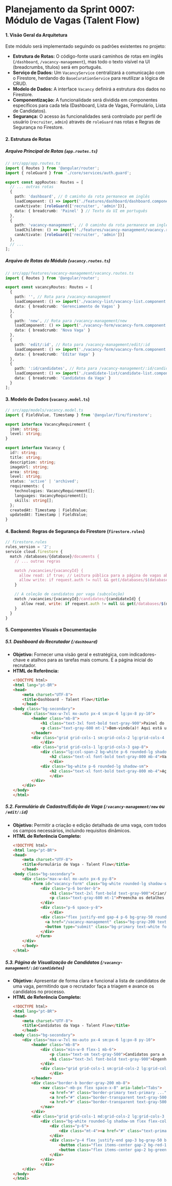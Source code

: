 # **Planejamento da Sprint 0007: Módulo de Vagas (Talent Flow)**

#### **1. Visão Geral da Arquitetura**

Este módulo será implementado seguindo os padrões existentes no projeto:

* **Estrutura de Rotas:** O código-fonte usará caminhos de rotas em inglês (`/dashboard`, `/vacancy-management`), mas todo o texto visível na UI (breadcrumbs, títulos) será em português.
* **Serviço de Dados:** Um `VacancyService` centralizará a comunicação com o Firestore, herdando do `BaseCurationService` para reutilizar a lógica de CRUD.
* **Modelo de Dados:** A interface `Vacancy` definirá a estrutura dos dados no Firestore.
* **Componentização:** A funcionalidade será dividida em componentes específicos para cada tela (Dashboard, Lista de Vagas, Formulário, Lista de Candidatos).
* **Segurança:** O acesso às funcionalidades será controlado por perfil de usuário (`recruiter`, `admin`) através de `roleGuard` nas rotas e Regras de Segurança no Firestore.

#### **2. Estrutura de Rotas**

##### **Arquivo Principal de Rotas (`app.routes.ts`)**

```typescript
// src/app/app.routes.ts
import { Routes } from '@angular/router';
import { roleGuard } from './core/services/auth.guard';

export const appRoutes: Routes = [
  // ... outras rotas
  {
    path: 'dashboard', // O caminho da rota permanece em inglês
    loadComponent: () => import('./features/dashboard/dashboard.component').then(c => c.DashboardComponent),
    canActivate: [roleGuard(['recruiter', 'admin'])],
    data: { breadcrumb: 'Painel' } // Texto da UI em português
  },
  {
    path: 'vacancy-management', // O caminho da rota permanece em inglês
    loadChildren: () => import('./features/vacancy-management/vacancy.routes').then(m => m.vacancyRoutes),
    canActivate: [roleGuard(['recruiter', 'admin'])]
  },
  // ...
];
```

##### **Arquivo de Rotas do Módulo (`vacancy.routes.ts`)**

```typescript
// src/app/features/vacancy-management/vacancy.routes.ts
import { Routes } from '@angular/router';

export const vacancyRoutes: Routes = [
  {
    path: '', // Rota para /vacancy-management
    loadComponent: () => import('./vacancy-list/vacancy-list.component').then(c => c.VacancyListComponent),
    data: { breadcrumb: 'Gerenciamento de Vagas' }
  },
  {
    path: 'new', // Rota para /vacancy-management/new
    loadComponent: () => import('./vacancy-form/vacancy-form.component').then(c => c.VacancyFormComponent),
    data: { breadcrumb: 'Nova Vaga' }
  },
  {
    path: 'edit/:id', // Rota para /vacancy-management/edit/:id
    loadComponent: () => import('./vacancy-form/vacancy-form.component').then(c => c.VacancyFormComponent),
    data: { breadcrumb: 'Editar Vaga' }
  },
  {
    path: ':id/candidates', // Rota para /vacancy-management/:id/candidates
    loadComponent: () => import('./candidate-list/candidate-list.component').then(c => c.CandidateListComponent),
    data: { breadcrumb: 'Candidatos da Vaga' }
  }
];
```

#### **3. Modelo de Dados (`vacancy.model.ts`)**

```typescript
// src/app/models/vacancy.model.ts
import { FieldValue, Timestamp } from '@angular/fire/firestore';

export interface VacancyRequirement {
  item: string;
  level: string;
}

export interface Vacancy {
  id?: string;
  title: string;
  description: string;
  imageUrl: string;
  area: string;
  level: string;
  status: 'active' | 'archived';
  requirements: {
    technologies: VacancyRequirement[];
    languages: VacancyRequirement[];
    skills: string[];
  };
  createdAt: Timestamp | FieldValue;
  updatedAt: Timestamp | FieldValue;
}
```

#### **4. Backend: Regras de Segurança do Firestore (`firestore.rules`)**

```js
// firestore.rules
rules_version = '2';
service cloud.firestore {
  match /databases/{database}/documents {
    // ... outras regras

    match /vacancies/{vacancyId} {
      allow read: if true; // Leitura pública para a página de vagas abertas
      allow write: if request.auth != null && get(/databases/$(database)/documents/users/$(request.auth.uid)).data.role in ['recruiter', 'admin'];
    }

    // A coleção de candidatos por vaga (subcoleção)
    match /vacancies/{vacancyId}/candidates/{candidateId} {
       allow read, write: if request.auth != null && get(/databases/$(database)/documents/users/$(request.auth.uid)).data.role in ['recruiter', 'admin'];
    }
  }
}
```

#### **5. Componentes Visuais e Documentação**

##### **5.1. Dashboard do Recrutador (`/dashboard`)**

* **Objetivo:** Fornecer uma visão geral e estratégica, com indicadores-chave e atalhos para as tarefas mais comuns. É a página inicial do recrutador.
* **HTML de Referência:**
  ```html
  <!DOCTYPE html>
  <html lang="pt-BR">
  <head>
      <meta charset="UTF-8">
      <title>Dashboard - Talent Flow</title>
      </head>
  <body class="bg-secondary">
      <div class="max-w-7xl mx-auto px-4 sm:px-6 lg:px-8 py-10">
          <header class="mb-8">
              <h1 class="text-3xl font-bold text-gray-900">Painel do Recrutador</h1>
              <p class="text-gray-600 mt-1">Bem-vindo(a)! Aqui está um resumo das suas atividades.</p>
          </header>
          <div class="grid grid-cols-1 sm:grid-cols-2 lg:grid-cols-4 gap-6 mb-8">
              </div>
          <div class="grid grid-cols-1 lg:grid-cols-3 gap-8">
              <div class="lg:col-span-2 bg-white p-6 rounded-lg shadow-sm">
                  <h2 class="text-xl font-bold text-gray-800 mb-4">Vagas com Candidatos para Triagem</h2>
                  </div>
              <div class="bg-white p-6 rounded-lg shadow-sm">
                  <h2 class="text-xl font-bold text-gray-800 mb-4">Ações Rápidas</h2>
                  </div>
          </div>
      </div>
  </body>
  </html>
  ```

##### **5.2. Formulário de Cadastro/Edição de Vaga (`/vacancy-management/new` ou `/edit/:id`)**

* **Objetivo:** Permitir a criação e edição detalhada de uma vaga, com todos os campos necessários, incluindo requisitos dinâmicos.
* **HTML de Referência Completo:**
  ```html
  <!DOCTYPE html>
  <html lang="pt-BR">
  <head>
      <meta charset="UTF-8">
      <title>Formulário de Vaga - Talent Flow</title>
      </head>
  <body class="bg-secondary">
      <div class="max-w-4xl mx-auto px-6 py-8">
          <form id="vacancy-form" class="bg-white rounded-lg shadow-sm">
              <div class="p-6 border-b">
                  <h1 class="text-2xl font-bold text-gray-900">Criar/Editar Vaga</h1>
                  <p class="text-gray-600 mt-1">Preencha os detalhes para publicar uma oportunidade.</p>
              </div>
              <div class="p-6 space-y-8">
                  </div>
              <div class="flex justify-end gap-4 p-6 bg-gray-50 rounded-b-lg">
                <a href="/vacancy-management" class="bg-gray-200 text-gray-800 font-semibold px-6 py-2 rounded-lg">Cancelar</a>
                <button type="submit" class="bg-primary text-white font-semibold px-6 py-2 rounded-lg">Salvar Vaga</button>
              </div>
            </form>
      </div>
      </body>
  </html>
  ```

##### **5.3. Página de Visualização de Candidatos (`/vacancy-management/:id/candidates`)**

* **Objetivo:** Apresentar de forma clara e funcional a lista de candidatos de uma vaga, permitindo que o recrutador faça a triagem e avance os candidatos no processo.
* **HTML de Referência Completo:**
  ```html
  <!DOCTYPE html>
  <html lang="pt-BR">
  <head>
      <meta charset="UTF-8">
      <title>Candidatos da Vaga - Talent Flow</title>
      </head>
  <body class="bg-secondary">
      <div class="max-w-7xl mx-auto px-4 sm:px-6 lg:px-8 py-10">
          <header class="mb-8">
              <div class="min-w-0 flex-1 mb-6">
                  <p class="text-sm text-gray-500">Candidatos para a vaga:</p>
                  <h1 class="text-3xl font-bold text-gray-900">Engenheiro(a) de Software Backend Sênior</h1>
              </div>
              <div class="grid grid-cols-1 sm:grid-cols-2 lg:grid-cols-3 gap-6">
                  </div>
          </header>
          <div class="border-b border-gray-200 mb-8">
              <nav class="-mb-px flex space-x-8" aria-label="Tabs">
                  <a href="#" class="border-primary text-primary ...">Novos (6)</a>
                  <a href="#" class="border-transparent text-gray-500 ...">Aprovados (2)</a>
                  <a href="#" class="border-transparent text-gray-500 ...">Rejeitados (3)</a>
              </nav>
          </div>
          <div class="grid grid-cols-1 md:grid-cols-2 lg:grid-cols-3 gap-6">
              <div class="bg-white rounded-lg shadow-sm flex flex-col justify-between">
                  <div class="p-6">
                      <div class="mt-4"><a href="#" class="text-primary font-semibold text-sm hover:underline">Ver Perfil Completo</a></div>
                  </div>
                  <div class="p-4 flex justify-end gap-3 bg-gray-50 border-t">
                      <button class="flex items-center gap-2 bg-red-100 ..."><i class="fas fa-times-circle"></i> Rejeitar</button>
                      <button class="flex items-center gap-2 bg-green-100 ..."><i class="fas fa-check-circle"></i> Avançar</button>
                  </div>
              </div>
              </div>
      </div>
  </body>
  </html>
  ```
